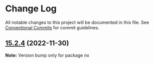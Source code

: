 # Change Log

All notable changes to this project will be documented in this file.
See [Conventional Commits](https://conventionalcommits.org) for commit guidelines.

## [15.2.4](https://github.com/nrwl/nx/compare/15.2.3...15.2.4) (2022-11-30)

**Note:** Version bump only for package nx

